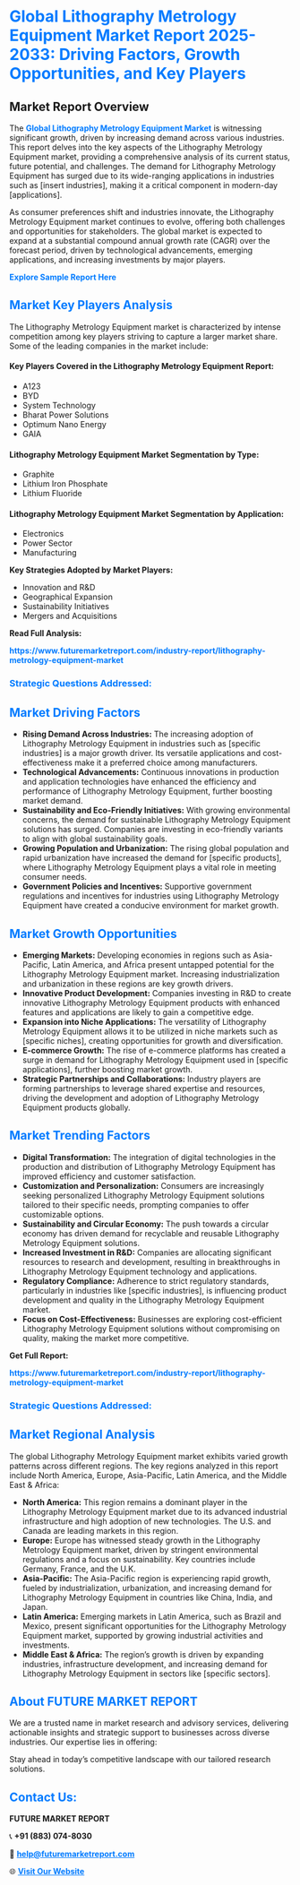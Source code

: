 <h1 style="color: #007BFF;">Global Lithography Metrology Equipment Market Report 2025-2033: Driving Factors, Growth Opportunities, and Key Players</h1>

<section id="overview">
<h2>Market Report Overview</h2>
<p>The <a href="https://www.futuremarketreport.com/industry-report/lithography-metrology-equipment-market" style="color: #007BFF; text-decoration: none;"><strong>Global Lithography Metrology Equipment Market</strong></a> is witnessing significant growth, driven by increasing demand across various industries. This report delves into the key aspects of the Lithography Metrology Equipment market, providing a comprehensive analysis of its current status, future potential, and challenges. The demand for Lithography Metrology Equipment has surged due to its wide-ranging applications in industries such as [insert industries], making it a critical component in modern-day [applications].</p>
<p>As consumer preferences shift and industries innovate, the Lithography Metrology Equipment market continues to evolve, offering both challenges and opportunities for stakeholders. The global market is expected to expand at a substantial compound annual growth rate (CAGR) over the forecast period, driven by technological advancements, emerging applications, and increasing investments by major players.</p>
</section>

<section id="overview">
<p><a href="https://www.futuremarketreport.com/request-sample/reportId=34809" style="color: #007BFF; text-decoration: none;"><strong>Explore Sample Report Here</strong></a></p>
</section>

<section id="key-players">
<h2 style="color: #007BFF;">Market Key Players Analysis</h2>
<p>The Lithography Metrology Equipment market is characterized by intense competition among key players striving to capture a larger market share. Some of the leading companies in the market include:</p>
<h4>Key Players Covered in the Lithography Metrology Equipment Report:</h4>
<ul><li>A123</li><li>BYD</li><li>System Technology</li><li>Bharat Power Solutions</li><li>Optimum Nano Energy</li><li>GAIA</li></ul>
<h4>Lithography Metrology Equipment Market Segmentation by Type:</h4>
<ul><li>Graphite</li><li>Lithium Iron Phosphate</li><li>Lithium Fluoride</li></ul>

<h4>Lithography Metrology Equipment Market Segmentation by Application:</h4>
<ul><li>Electronics</li><li>Power Sector</li><li>Manufacturing</li></ul>
<p><strong>Key Strategies Adopted by Market Players:</strong></p>
<ul>
<li>Innovation and R&D</li>
<li>Geographical Expansion</li>
<li>Sustainability Initiatives</li>
<li>Mergers and Acquisitions</li>
</ul>
</section>

<section>
<p><strong>Read Full Analysis: </strong></p><a href="https://www.futuremarketreport.com/industry-report/lithography-metrology-equipment-market" style="color: #007BFF; text-decoration: none;"><strong>https://www.futuremarketreport.com/industry-report/lithography-metrology-equipment-market</strong></a>
<h3 style="color: #007BFF;">Strategic Questions Addressed:</h3>
</section>

<section id="driving-factors">
<h2 style="color: #007BFF;">Market Driving Factors</h2>
<ul>
<li><strong>Rising Demand Across Industries:</strong> The increasing adoption of Lithography Metrology Equipment in industries such as [specific industries] is a major growth driver. Its versatile applications and cost-effectiveness make it a preferred choice among manufacturers.</li>
<li><strong>Technological Advancements:</strong> Continuous innovations in production and application technologies have enhanced the efficiency and performance of Lithography Metrology Equipment, further boosting market demand.</li>
<li><strong>Sustainability and Eco-Friendly Initiatives:</strong> With growing environmental concerns, the demand for sustainable Lithography Metrology Equipment solutions has surged. Companies are investing in eco-friendly variants to align with global sustainability goals.</li>
<li><strong>Growing Population and Urbanization:</strong> The rising global population and rapid urbanization have increased the demand for [specific products], where Lithography Metrology Equipment plays a vital role in meeting consumer needs.</li>
<li><strong>Government Policies and Incentives:</strong> Supportive government regulations and incentives for industries using Lithography Metrology Equipment have created a conducive environment for market growth.</li>
</ul>
</section>

<section id="growth-opportunities">
<h2 style="color: #007BFF;">Market Growth Opportunities</h2>
<ul>
<li><strong>Emerging Markets:</strong> Developing economies in regions such as Asia-Pacific, Latin America, and Africa present untapped potential for the Lithography Metrology Equipment market. Increasing industrialization and urbanization in these regions are key growth drivers.</li>
<li><strong>Innovative Product Development:</strong> Companies investing in R&D to create innovative Lithography Metrology Equipment products with enhanced features and applications are likely to gain a competitive edge.</li>
<li><strong>Expansion into Niche Applications:</strong> The versatility of Lithography Metrology Equipment allows it to be utilized in niche markets such as [specific niches], creating opportunities for growth and diversification.</li>
<li><strong>E-commerce Growth:</strong> The rise of e-commerce platforms has created a surge in demand for Lithography Metrology Equipment used in [specific applications], further boosting market growth.</li>
<li><strong>Strategic Partnerships and Collaborations:</strong> Industry players are forming partnerships to leverage shared expertise and resources, driving the development and adoption of Lithography Metrology Equipment products globally.</li>
</ul>
</section>

<section id="trending-factors">
<h2 style="color: #007BFF;">Market Trending Factors</h2>
<ul>
<li><strong>Digital Transformation:</strong> The integration of digital technologies in the production and distribution of Lithography Metrology Equipment has improved efficiency and customer satisfaction.</li>
<li><strong>Customization and Personalization:</strong> Consumers are increasingly seeking personalized Lithography Metrology Equipment solutions tailored to their specific needs, prompting companies to offer customizable options.</li>
<li><strong>Sustainability and Circular Economy:</strong> The push towards a circular economy has driven demand for recyclable and reusable Lithography Metrology Equipment solutions.</li>
<li><strong>Increased Investment in R&D:</strong> Companies are allocating significant resources to research and development, resulting in breakthroughs in Lithography Metrology Equipment technology and applications.</li>
<li><strong>Regulatory Compliance:</strong> Adherence to strict regulatory standards, particularly in industries like [specific industries], is influencing product development and quality in the Lithography Metrology Equipment market.</li>
<li><strong>Focus on Cost-Effectiveness:</strong> Businesses are exploring cost-efficient Lithography Metrology Equipment solutions without compromising on quality, making the market more competitive.</li>
</ul>
</section>

<section>
<p><strong>Get Full Report: </strong></p><a href="https://www.futuremarketreport.com/industry-report/lithography-metrology-equipment-market" style="color: #007BFF; text-decoration: none;"><strong>https://www.futuremarketreport.com/industry-report/lithography-metrology-equipment-market</strong></a>
<h3 style="color: #007BFF;">Strategic Questions Addressed:</h3>
</section>


<section id="regional-analysis">
<h2 style="color: #007BFF;">Market Regional Analysis</h2>
<p>The global Lithography Metrology Equipment market exhibits varied growth patterns across different regions. The key regions analyzed in this report include North America, Europe, Asia-Pacific, Latin America, and the Middle East & Africa:</p>
<ul>
<li><strong>North America:</strong> This region remains a dominant player in the Lithography Metrology Equipment market due to its advanced industrial infrastructure and high adoption of new technologies. The U.S. and Canada are leading markets in this region.</li>
<li><strong>Europe:</strong> Europe has witnessed steady growth in the Lithography Metrology Equipment market, driven by stringent environmental regulations and a focus on sustainability. Key countries include Germany, France, and the U.K.</li>
<li><strong>Asia-Pacific:</strong> The Asia-Pacific region is experiencing rapid growth, fueled by industrialization, urbanization, and increasing demand for Lithography Metrology Equipment in countries like China, India, and Japan.</li>
<li><strong>Latin America:</strong> Emerging markets in Latin America, such as Brazil and Mexico, present significant opportunities for the Lithography Metrology Equipment market, supported by growing industrial activities and investments.</li>
<li><strong>Middle East & Africa:</strong> The region’s growth is driven by expanding industries, infrastructure development, and increasing demand for Lithography Metrology Equipment in sectors like [specific sectors].</li>
</ul>
</section>

<footer>
<h2 style="color: #007BFF;">About FUTURE MARKET REPORT</h2>
<p>We are a trusted name in market research and advisory services, delivering actionable insights and strategic support to businesses across diverse industries. Our expertise lies in offering:</p>

<p>Stay ahead in today’s competitive landscape with our tailored research solutions.</p>

<h2 style="color: #007BFF;">Contact Us:</h2>
<p><strong>FUTURE MARKET REPORT</strong></p>
<p>📞 <strong>+91 (883) 074-8030</strong></p>
<p>📧 <strong><a href="mailto:help@futuremarketreport.com" style="color: #007BFF;">help@futuremarketreport.com</a></strong></p>
<p>🌐 <strong><a href="https://www.futuremarketreport.com/" style="color: #007BFF;">Visit Our Website</a></strong></p>
</footer>